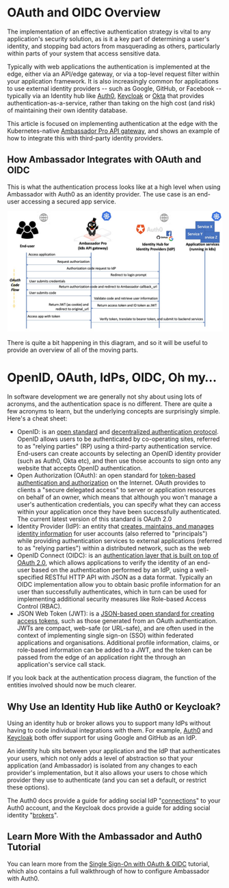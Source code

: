 # OAuth and OIDC Overview

The implementation of an effective authentication strategy is vital to any application's security solution, as is it a key part of determining a user's identity, and stopping bad actors from masquerading as others, particularly within parts of your system that access sensitive data.

Typically with web applications the authentication is implemented at the edge, either via an API/edge gateway, or via a top-level request filter within your application framework. It is also increasingly common for applications to use external identity providers -- such as Google, GitHub, or Facebook -- typically via an Identity hub like [Auth0](https://auth0.com/), [Keycloak](https://www.keycloak.org/) or [Okta](https://www.okta.com/) that provides authentication-as-a-service, rather than taking on the high cost (and risk) of maintaining their own identity database.

This article is focused on implementing authentication at the edge with the Kubernetes-native [Ambassador Pro API gateway](https://www.getambassador.io/pro/), and shows an example of how to integrate this with third-party identity providers.

## How Ambassador Integrates with OAuth and OIDC

This is what the authentication process looks like at a high level when using Ambassador with Auth0 as an identity provider. The use case is an end-user accessing a secured app service.

![Ambassador Authentication OAuth/OIDC](../../images/ambassador_oidc_flow.jpg)

There is quite a bit happening in this diagram, and so it will be useful to provide an overview of all of the moving parts.

# OpenID, OAuth, IdPs, OIDC, Oh my…

In software development we are generally not shy about using lots of acronyms, and the authentication space is no different. There are quite a few acronyms to learn, but the underlying concepts are surprisingly simple. Here's a cheat sheet:

*   OpenID: is an [open standard](https://openid.net/) and [decentralized authentication protocol](https://en.wikipedia.org/wiki/OpenID). OpenID allows users to be authenticated by co-operating sites, referred to as "relying parties" (RP) using a third-party authentication service. End-users can create accounts by selecting an OpenID identity provider (such as Auth0, Okta etc), and then use those accounts to sign onto any website that accepts OpenID authentication.
*   Open Authorization (OAuth): an open standard for [token-based authentication and authorization](https://oauth.net/) on the Internet. OAuth provides to clients a "secure delegated access" to server or application resources on behalf of an owner, which means that although you won't manage a user's authentication credentials, you can specify what they can access within your application once they have been successfully authenticated. The current latest version of this standard is OAuth 2.0
*   Identity Provider (IdP): an entity that [creates, maintains, and manages identity information](https://en.wikipedia.org/wiki/Identity_provider) for user accounts (also referred to "principals") while providing authentication services to external applications (referred to as "relying parties") within a distributed network, such as the web
*   OpenID Connect (OIDC): is an [authentication layer that is built on top of OAuth 2.0](https://openid.net/connect/), which allows applications to verify the identity of an end-user based on the authentication performed by an IdP, using a well-specified RESTful HTTP API with JSON as a data format. Typically an OIDC implementation allow you to obtain basic profile information for an user than successfully authenticates, which in turn can be used for implementing additional security measures like Role-based Access Control (RBAC).
*   JSON Web Token (JWT): is a [JSON-based open standard for creating access tokens](https://jwt.io/), such as those generated from an OAuth authentication. JWTs are compact, web-safe (or URL-safe), and are often used in the context of implementing single sign-on (SSO) within federated applications and organisations. Additional profile information, claims, or role-based information can be added to a JWT, and the token can be passed from the edge of an application right the through an application's service call stack.

If you look back at the authentication process diagram, the function of the entities involved should now be much clearer.

## Why Use an Identity Hub like Auth0 or Keycloak?

Using an identity hub or broker allows you to support many IdPs without having to code individual integrations with them. For example, [Auth0](https://auth0.com/docs/identityproviders) and [Keycloak](https://www.keycloak.org/docs/2.5/server_admin/topics/identity-broker/social-login.html) both offer support for using Google and GitHub as an IdP.

An identity hub sits between your application and the IdP that authenticates your users, which not only adds a level of abstraction so that your application (and Ambassador) is isolated from any changes to each provider's implementation, but it also allows your users to chose which provider they use to authenticate (and you can set a default, or restrict these options).

The Auth0 docs provide a guide for adding social IdP "[connections](https://auth0.com/docs/identityproviders)" to your Auth0 account, and the Keycloak docs provide a guide for adding social identity "[brokers](https://www.keycloak.org/docs/2.5/server_admin/topics/identity-broker/social-login.html)".

## Learn More With the Ambassador and Auth0 Tutorial
You can learn more from the [Single Sign-On with OAuth & OIDC](/user-guide/oauth-oidc-auth) tutorial, which also contains a full walkthrough of how to configure Ambassador with Auth0.
